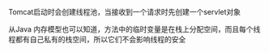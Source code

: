 Tomcat启动时会创建线程池，当接收到一个请求时先创建一个servlet对象








从Java 内存模型也可以知道，方法中的临时变量是在栈上分配空间，而且每个线程都有自己私有的栈空间，所以它们不会影响线程的安全
